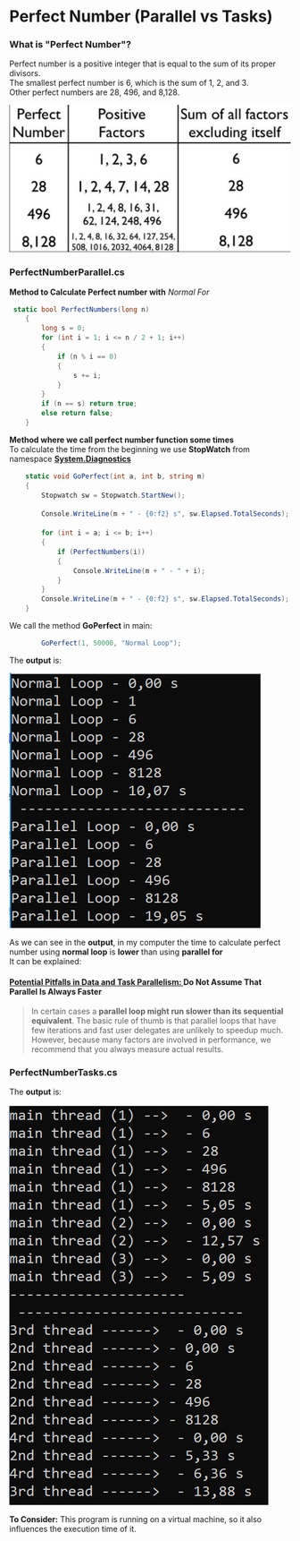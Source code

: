 # Perfect Number (Parallel vs Tasks)

### What is "Perfect Number"?

Perfect number is a positive integer that is equal to the sum of its proper divisors.  
The smallest perfect number is 6, which is the sum of 1, 2, and 3.  
Other perfect numbers are 28, 496, and 8,128.

![Perfect](imgs/perfect.png)


### PerfectNumberParallel.cs

**Method to Calculate Perfect number with** *Normal For* 

```c#
 static bool PerfectNumbers(long n)
    {
        long s = 0;
        for (int i = 1; i <= n / 2 + 1; i++)
        {
            if (n % i == 0)
            {
                s += i;
            }
        }
        if (n == s) return true;
        else return false;
    }
```

**Method where we call perfect number function some times**  
To calculate the time from the beginning we use **StopWatch** from namespace 
**[System.Diagnostics](https://docs.microsoft.com/en-us/dotnet/api/system.diagnostics?view=netframework-4.7.2)**


```c#
    static void GoPerfect(int a, int b, string m)
    {
        Stopwatch sw = Stopwatch.StartNew();

        Console.WriteLine(m + " - {0:f2} s", sw.Elapsed.TotalSeconds);

        for (int i = a; i <= b; i++)
        {
            if (PerfectNumbers(i))
            {
                Console.WriteLine(m + " - " + i);
            }
        }
        Console.WriteLine(m + " - {0:f2} s", sw.Elapsed.TotalSeconds);
    }

```

We call the method **GoPerfect** in main:

```c#
        GoPerfect(1, 50000, "Normal Loop");
```


The **output** is:

![output1](imgs/output1.png)

As we can see in the **output**, in my computer the time to calculate perfect number using **normal loop** is **lower** than using **parallel for**  
It can be explained:  
#### [Potential Pitfalls in Data and Task Parallelism: ](https://docs.microsoft.com/en-us/dotnet/standard/parallel-programming/potential-pitfalls-in-data-and-task-parallelism) Do Not Assume That Parallel Is Always Faster

> In certain cases a **parallel loop might run slower than its sequential equivalent**. The basic rule of thumb is that parallel loops that have few iterations and fast user delegates are unlikely to speedup much. However, because many factors are involved in performance, we recommend that you always measure actual results.





### PerfectNumberTasks.cs



The **output** is:

![output2](imgs/output2.png)





**To Consider:**
 This program is running on a virtual machine, so it also influences the execution time of it.



